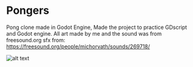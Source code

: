 # Pongers
Pong clone made in Godot Engine, Made the project to practice GDscript and Godot engine. All art made by me and the sound was from freesound.org
sfx from: https://freesound.org/people/michorvath/sounds/269718/


![alt text](https://img.itch.zone/aW1hZ2UvMTc0NjAzNC8xMDI3MjgzNS5wbmc=/original/Yw8wCW.png) 
